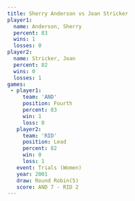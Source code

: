 ```yaml
---
title: Sherry Anderson vs Joan Stricker
player1:                
  name: Anderson, Sherry
  percent: 83           
  wins: 1               
  losses: 0             
player2:                
  name: Stricker, Joan  
  percent: 82           
  wins: 0               
  losses: 1             
games:
 - player1:          
     team: 'AND'     
     position: Fourth
     percent: 83     
     win: 1          
     loss: 0         
   player2:        
     team: 'RID'   
     position: Lead
     percent: 82   
     win: 0        
     loss: 1       
   event: Trials (Women)
   year: 2001           
   draw: Round Robin(5) 
   score: AND 7 - RID 2 
---
```

